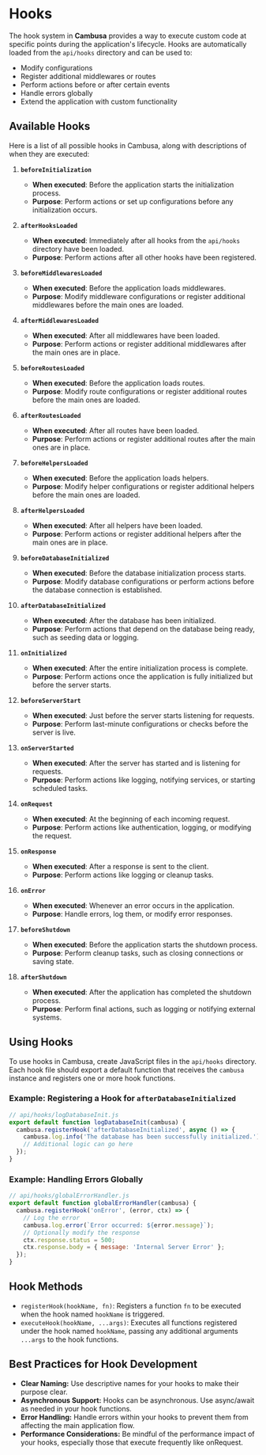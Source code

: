# Hooks

The hook system in **Cambusa** provides a way to execute custom code at specific points during the application's lifecycle. Hooks are automatically loaded from the `api/hooks` directory and can be used to:

- Modify configurations
- Register additional middlewares or routes
- Perform actions before or after certain events
- Handle errors globally
- Extend the application with custom functionality

## Available Hooks

Here is a list of all possible hooks in Cambusa, along with descriptions of when they are executed:

1. **`beforeInitialization`**

   - **When executed**: Before the application starts the initialization process.
   - **Purpose**: Perform actions or set up configurations before any initialization occurs.

2. **`afterHooksLoaded`**

   - **When executed**: Immediately after all hooks from the `api/hooks` directory have been loaded.
   - **Purpose**: Perform actions after all other hooks have been registered.

3. **`beforeMiddlewaresLoaded`**

   - **When executed**: Before the application loads middlewares.
   - **Purpose**: Modify middleware configurations or register additional middlewares before the main ones are loaded.

4. **`afterMiddlewaresLoaded`**

   - **When executed**: After all middlewares have been loaded.
   - **Purpose**: Perform actions or register additional middlewares after the main ones are in place.

5. **`beforeRoutesLoaded`**

   - **When executed**: Before the application loads routes.
   - **Purpose**: Modify route configurations or register additional routes before the main ones are loaded.

6. **`afterRoutesLoaded`**

   - **When executed**: After all routes have been loaded.
   - **Purpose**: Perform actions or register additional routes after the main ones are in place.

7. **`beforeHelpersLoaded`**

   - **When executed**: Before the application loads helpers.
   - **Purpose**: Modify helper configurations or register additional helpers before the main ones are loaded.

8. **`afterHelpersLoaded`**

   - **When executed**: After all helpers have been loaded.
   - **Purpose**: Perform actions or register additional helpers after the main ones are in place.

9. **`beforeDatabaseInitialized`**

   - **When executed**: Before the database initialization process starts.
   - **Purpose**: Modify database configurations or perform actions before the database connection is established.

10. **`afterDatabaseInitialized`**

    - **When executed**: After the database has been initialized.
    - **Purpose**: Perform actions that depend on the database being ready, such as seeding data or logging.

11. **`onInitialized`**

    - **When executed**: After the entire initialization process is complete.
    - **Purpose**: Perform actions once the application is fully initialized but before the server starts.

12. **`beforeServerStart`**

    - **When executed**: Just before the server starts listening for requests.
    - **Purpose**: Perform last-minute configurations or checks before the server is live.

13. **`onServerStarted`**

    - **When executed**: After the server has started and is listening for requests.
    - **Purpose**: Perform actions like logging, notifying services, or starting scheduled tasks.

14. **`onRequest`**

    - **When executed**: At the beginning of each incoming request.
    - **Purpose**: Perform actions like authentication, logging, or modifying the request.

15. **`onResponse`**

    - **When executed**: After a response is sent to the client.
    - **Purpose**: Perform actions like logging or cleanup tasks.

16. **`onError`**

    - **When executed**: Whenever an error occurs in the application.
    - **Purpose**: Handle errors, log them, or modify error responses.

17. **`beforeShutdown`**

    - **When executed**: Before the application starts the shutdown process.
    - **Purpose**: Perform cleanup tasks, such as closing connections or saving state.

18. **`afterShutdown`**
    - **When executed**: After the application has completed the shutdown process.
    - **Purpose**: Perform final actions, such as logging or notifying external systems.

## Using Hooks

To use hooks in Cambusa, create JavaScript files in the `api/hooks` directory. Each hook file should export a default function that receives the `cambusa` instance and registers one or more hook functions.

### Example: Registering a Hook for `afterDatabaseInitialized`

```javascript
// api/hooks/logDatabaseInit.js
export default function logDatabaseInit(cambusa) {
  cambusa.registerHook('afterDatabaseInitialized', async () => {
    cambusa.log.info('The database has been successfully initialized.');
    // Additional logic can go here
  });
}
```

### Example: Handling Errors Globally

```js
// api/hooks/globalErrorHandler.js
export default function globalErrorHandler(cambusa) {
  cambusa.registerHook('onError', (error, ctx) => {
    // Log the error
    cambusa.log.error(`Error occurred: ${error.message}`);
    // Optionally modify the response
    ctx.response.status = 500;
    ctx.response.body = { message: 'Internal Server Error' };
  });
}
```

## Hook Methods

- `registerHook(hookName, fn)`: Registers a function `fn` to be executed when the hook named `hookName` is triggered.
- `executeHook(hookName, ...args)`: Executes all functions registered under the hook named `hookName`, passing any additional arguments `...args` to the hook functions.

## Best Practices for Hook Development

- **Clear Naming:** Use descriptive names for your hooks to make their purpose clear.
- **Asynchronous Support:** Hooks can be asynchronous. Use async/await as needed in your hook functions.
- **Error Handling:** Handle errors within your hooks to prevent them from affecting the main application flow.
- **Performance Considerations:** Be mindful of the performance impact of your hooks, especially those that execute frequently like onRequest.
